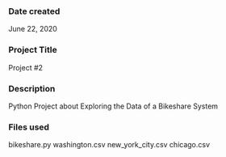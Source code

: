 ### Date created
June 22, 2020

### Project Title
Project #2

### Description
Python Project about Exploring the Data of a Bikeshare System

### Files used
bikeshare.py
washington.csv
new_york_city.csv
chicago.csv

